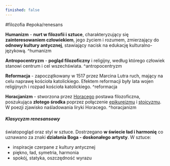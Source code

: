 ```yaml
---
finished: false
---
```

#filozofia #epoka/renesans

**Humanizm** - **nurt w filozofii i sztuce**, charakteryzujący się **zainteresowaniem człowiekiem**, jego życiem i rozumem, zmierzający do **odnowy kultury antycznej**, stawiający nacisk na edukację kulturalno-językową. ^humanizm

**Antropocentryzm** - **pogląd filozoficzny** i religijny, według którego człowiek stanowi centrum i cel wszechświata. ^antropocentryzm

**Reformacja** - zapoczątkowany w 1517 przez Marcina Lutra ruch, mający na celu naprawę kościoła katolickiego. Efektem reformacji były lata wojen religijnych i rozpad kościoła katolickiego. ^reformacja

**Horacjanizm** - stworzona przez [Horacego](../Antyk/Horacy) postawa filozoficzna, poszukująca **złotego środka** poprzez połączenie [epikureizmu](../Antyk/Filozofia%20starożytna#^epikureizm) i [stoicyzmu](../Antyk/Filozofia%20starożytna#^stoicyzm). W poezji zjawisko naśladowania liryki Horacego. ^horacjanizm


##### Klasycyzm renesansowy
światopogląd oraz styl w sztuce. Dostrzegano **w świecie ład i harmonię** co uznawano za znaki **działania Boga - doskonałego artysty**. 
W sztuce:
- inspiracje czerpane z kultury antycznej
- piękno, ład, symetria, harmonia
- spokój, statyka, oszczędność wyrazu